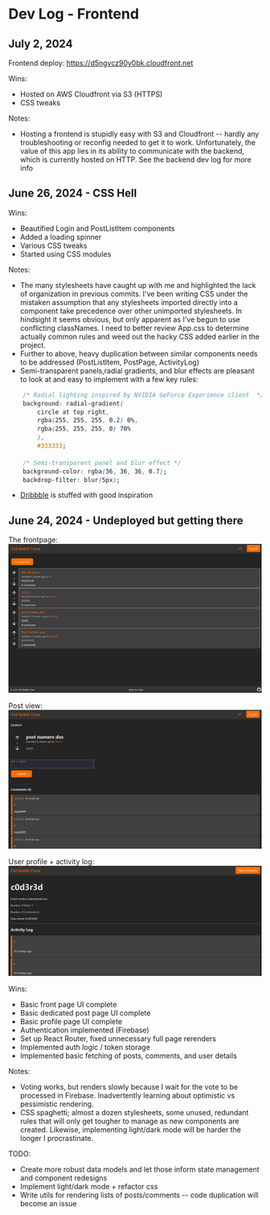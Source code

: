 # Dev Log - Frontend

## July 2, 2024

Frontend deploy: https://d5ngvcz90y0bk.cloudfront.net

Wins:
* Hosted on AWS Cloudfront via S3 (HTTPS)
* CSS tweaks

Notes:
* Hosting a frontend is stupidly easy with S3 and Cloudfront -- hardly any troubleshooting or reconfig needed to get it to work. Unfortunately, the value of this app lies in its ability to communicate with the backend, which is currently hosted on HTTP. See the backend dev log for more info

## June 26, 2024 - CSS Hell

Wins:
- Beautified Login and PostListItem components
- Added a loading spinner
- Various CSS tweaks
- Started using CSS modules

Notes:
- The many stylesheets have caught up with me and highlighted the lack of organization in previous commits. I've been writing CSS under the mistaken assumption that any stylesheets imported directly into a component take precedence over other unimported stylesheets. In hindsight it seems obvious, but only apparent as I've begun to use conflicting classNames. I need to better review App.css to determine actually common rules and weed out the hacky CSS added earlier in the project.
- Further to above, heavy duplication between similar components needs to be addressed (PostListItem, PostPage, ActivityLog) 
- Semi-transparent panels,radial gradients, and blur effects are pleasant to look at and easy to implement with a few key rules:
```css
    /* Radial lighting inspired by NVIDIA GeForce Experience client  */
    background: radial-gradient(
        circle at top right,
        rgba(255, 255, 255, 0.2) 0%,
        rgba(255, 255, 255, 0) 70%
        ),
        #333333;

    /* Semi-transparent panel and blur effect */
    background-color: rgba(36, 36, 36, 0.7);
    backdrop-filter: blur(5px);
```
- [Dribbble](https://www.dribbble.com) is stuffed with good inspiration


## June 24, 2024 - Undeployed but getting there

The frontpage:
![frontpage](./readme_resources/frontpage_ui_06242024.png)

Post view:
![post](./readme_resources/postpage_ui_06242024.png)

User profile + activity log:
![profile](./readme_resources/profile_ui_06242024.png)

Wins:

- Basic front page UI complete
- Basic dedicated post page UI complete
- Basic profile page UI complete
- Authentication implemented (Firebase)
- Set up React Router, fixed unnecessary full page rerenders
- Implemented auth logic / token storage
- Implemented basic fetching of posts, comments, and user details

Notes:

- Voting works, but renders slowly because I wait for the vote to be processed in Firebase. Inadvertently learning about optimistic vs pessimistic rendering.
- CSS spaghetti; almost a dozen stylesheets, some unused, redundant rules that will only get tougher to manage as new components are created. Likewise, implementing light/dark mode will be harder the longer I procrastinate.

TODO:

- Create more robust data models and let those inform state management and component redesigns
- Implement light/dark mode + refactor css
- Write utils for rendering lists of posts/comments -- code duplication will become an issue
